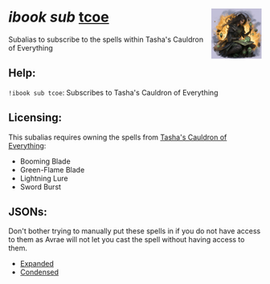<h1><i>ibook sub</i> <u>tcoe</u><img align="right" src="../../../../Images/tcoe.png" width="100px"></h1>

Subalias to subscribe to the spells within Tasha's Cauldron of Everything

## Help:
`!ibook sub tcoe`: Subscribes to Tasha's Cauldron of Everything

## Licensing:
This subalias requires owning the spells from [Tasha's Cauldron of Everything](https://www.dndbeyond.com/sources/scag):
- Booming Blade
- Green-Flame Blade
- Lightning Lure
- Sword Burst

## JSONs:
Don't bother trying to manually put these spells in if you do not have access to them as Avrae will not let you cast the spell without having access to them.

- [Expanded](https://raw.githubusercontent.com/SethHartman13/Magic-Book-Library/main/Code/Aliases/ibook/sub/tcoe/jsons/tashas_cauldron_of_everything.json)
- [Condensed](https://raw.githubusercontent.com/SethHartman13/Magic-Book-Library/main/Code/Aliases/ibook/sub/tcoe/jsons/tcoe.json)